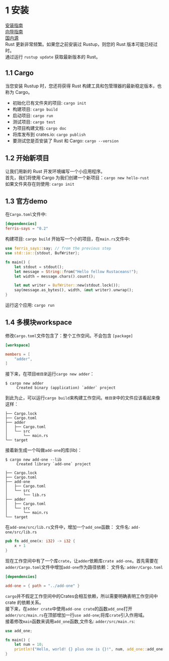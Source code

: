 # 1 安装
[安装指南](https://www.rust-lang.org/tools/install)  
[向导指南](https://www.rust-lang.org/learn/get-started)  
[国内源](https://mirrors.ustc.edu.cn/help/crates.io-index.html)  
Rust 更新非常频繁。如果您之前安装过 Rustup，则您的 Rust 版本可能已经过时。  
通过运行 `rustup update` 获取最新版本的 Rust。  

## 1.1 Cargo
当您安装 Rustup 时，您还将获得 Rust 构建工具和包管理器的最新稳定版本，也称为 Cargo。  
- 初始化已有文件夹的项目: `cargo init`
- 构建项目: `cargo build`
- 启动项目: `cargo run`
- 测试项目: `cargo test`
- 为项目构建文档: `cargo doc`
- 将库发布到 crates.io: `cargo publish`
- 要测试您是否安装了 Rust 和 Cargo: `cargo --version`

## 1.2 开始新项目
让我们用新的 Rust 开发环境编写一个小应用程序。  
首先，我们将使用 Cargo 为我们创建一个新项目：`cargo new hello-rust`  
如果文件夹存在则使用: `cargo init`

## 1.3 官方demo
在`Cargo.toml`文件中:
```toml
[dependencies]
ferris-says = "0.2"
```
构建项目: `cargo build`
开始写一个小的项目，在`main.rs`文件中:
```rust
use ferris_says::say; // from the previous step
use std::io::{stdout, BufWriter};

fn main() {
    let stdout = stdout();
    let message = String::from("Hello fellow Rustaceans!");
    let width = message.chars().count();

    let mut writer = BufWriter::new(stdout.lock());
    say(message.as_bytes(), width, &mut writer).unwrap();
}
```
运行这个应用: `cargo run`

## 1.4 多模块workspace
修改`Cargo.toml`文件包含了：整个工作空间。不会包含 `[package]`
```toml
[workspace]

members = [
    "adder",
]
```
接下来，在项目`根目录`运行`cargo new adder`：
```shell
$ cargo new adder
     Created binary (application) `adder` project
```
到此为止，可以运行`cargo build`来构建工作空间。`根目录`中的文件应该看起来像这样：
```haml
├── Cargo.lock
├── Cargo.toml
├── adder
│   ├── Cargo.toml
│   └── src
│       └── main.rs
└── target
```
接着新生成一个叫做`add-one`的库(lib)：
```shell
$ cargo new add-one --lib
     Created library `add-one` project
```
```haml
├── Cargo.lock
├── Cargo.toml
├── add-one
│   ├── Cargo.toml
│   └── src
│       └── lib.rs
├── adder
│   ├── Cargo.toml
│   └── src
│       └── main.rs
└── target
```
在`add-one/src/lib.rs`文件中，增加一个`add_one`函数：
文件名: `add-one/src/lib.rs`
```rust
pub fn add_one(x: i32) -> i32 {
    x + 1
}
```
现在工作空间中有了一个库`crate`，让`adder`依赖库`crate add-one`。首先需要在`adder/Cargo.toml`文件中增加`add-one`作为路径依赖：
文件名: `adder/Cargo.toml`
```toml
[dependencies]

add-one = { path = "../add-one" }
```
`cargo`并不假定工作空间中的Crates会相互依赖，所以需要明确表明工作空间中 crate 的依赖关系。  
接下来，在`adder crate`中使用`add-one crate`的函数`add_one`打开`adder/src/main.rs`在顶部增加一行`use add-one`;将库`crate`引入作用域。  
接着修改`main`函数来调用`add_one`函数,文件名: `adder/src/main.rs`:  
```rust
use add_one;

fn main() {
    let num = 10;
    println!("Hello, world! {} plus one is {}!", num, add_one::add_one(num));
}
```